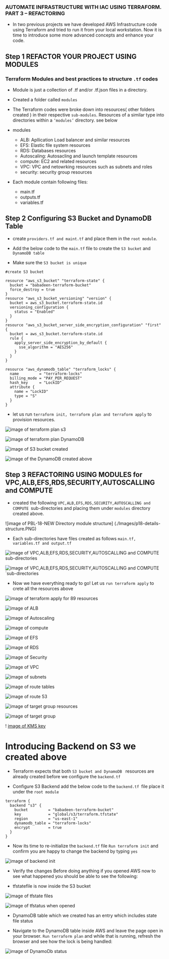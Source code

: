 ### AUTOMATE INFRASTRUCTURE WITH IAC USING TERRAFORM. PART 3 – REFACTORING

- In two previous projects we have developed AWS Infrastructure code using Terraform and tried to run it from your local workstation.
Now it is time to introduce some more advanced concepts and enhance your code.


## Step 1 REFACTOR YOUR PROJECT USING MODULES
### Terraform Modules and best practices to structure  `.tf` codes

- Module is just a collection of .tf and/or .tf.json files in a directory.
- Created a folder called `modules`
- The Terraform codes were broke down into resources( other folders created )  in their respective `sub-modules`. Resources of a similar type into directories within a `‘modules’` directory. see below

- modules
  - ALB: Apllication Load balancer and similar resources
  - EFS: Elastic file system resources
  - RDS: Databases resources
  - Autoscaling: Autosacling and launch template resources
  - compute: EC2 and related resources
  - VPC: VPC and netowrking resources such as subnets and roles
  - security: security group resources

- Each module contain following files:

  - main.tf 
  - outputs.tf 
  - variables.tf

## Step 2 Configuring  S3 Bucket and DynamoDB Table

- create ` providers.tf and maint.tf ` and place them in the `root module`.

- Add the below code to the `main.tf` file to create the `S3 bucket` and `DynamoDB table`

- Make sure the `S3 bucket is unique`

``` 
#create S3 bucket

resource "aws_s3_bucket" "terraform-state" {
  bucket = "babadeen-terraform-bucket"
  force_destroy = true
}
resource "aws_s3_bucket_versioning" "version" {
  bucket = aws_s3_bucket.terraform-state.id
  versioning_configuration {
    status = "Enabled"
  }
}
resource "aws_s3_bucket_server_side_encryption_configuration" "first" {
  bucket = aws_s3_bucket.terraform-state.id
  rule {
    apply_server_side_encryption_by_default {
      sse_algorithm = "AES256"
    }
  }
}

resource "aws_dynamodb_table" "terraform_locks" {
  name         = "terraform-locks"
  billing_mode = "PAY_PER_REQUEST"
  hash_key     = "LockID"
  attribute {
    name = "LockID"
    type = "S"
  }
}

``` 
- let us run `terraform init, terraform plan and terraform apply` to provision resources.

![image of terraform plan  s3 ](./Images/p18-terraform-plan-s3.PNG)

![image of terraform plan DynamoDB](./Images/p18-terraform-plan%3DDynamoDB.PNG)

![image of S3 bucket created](./Images/p18-s3-bucket.PNG)

![image of the DynamoDB created above](./Images/p18-dynamoDB.PNG)


## Step 3 REFACTORING USING MODULES for VPC,ALB,EFS,RDS,SECURITY,AUTOSCALLING and COMPUTE

- created the following `VPC,ALB,EFS,RDS,SECURITY,AUTOSCALLING and COMPUTE `sub-directories and placing them under `modules` directory created above. 

![image of PBL-18-NEW Directory module structure]
(./Images/p18-details-structure.PNG)

- Each sub-directories have files created as follows `main.tf, variables.tf and output.tf`

![image of VPC,ALB,EFS,RDS,SECURITY,AUTOSCALLING and COMPUTE sub-directories](./Images/p18-details-structure.PNG)

![image of VPC,ALB,EFS,RDS,SECURITY,AUTOSCALLING and COMPUTE `sub-directories](./Images/p18-sub-dirs-2.PNG)

- Now we have everything ready to go! Let us `run terraform apply` to crete all the resources above 

![image of terraform apply for 89 resources](./Images/p18-terraform-apply-for-89-resousces.PNG)

![image of ALB](./Images/p18-extalb-ialb.PNG)

![image of Autoscaling](./Images/p18-autoscaling-resources.PNG)

![image of compute](./Images/p18-compute-resourses.PNG)

![image of EFS](./Images/p18-efs-resources.PNG)

![image of RDS](./Images/p18-rds-resources.PNG)

![image of Security](./Images/p18-sg-resources.PNG)

![image of VPC](./Images/p18-vpc-resources.PNG)

![image of subnets](./Images/p18-subnets-resources.PNG)

![image of route tables](./Images/p18-route-tables-resources.PNG)

![image of route 53](./Images/p18-route-53-resources.PNG)

![image of target group resources](./Images/p18-compute.PNG)

![image of target group](./Images/p18-tg-resources.PNG)

! [image of KMS key](./Images/p18-kms-key.PNG)



# Introducing Backend on S3 we created above 

- Terraform expects that both `S3 bucket and DynamoDB ` resources are already created before we configure the `backend.tf`

- Configure S3 Backend add the below code to the `backend.tf `file place it under the `root module `

``` 
terraform {
  backend "s3" {
    bucket         = "babadeen-terraform-bucket"
    key            = "global/s3/terraform.tfstate"
    region         = "us-east-1"
    dynamodb_table = "terraform-locks"
    encrypt        = true
  }
}

```
- Now its time to re-initialize the `backend.tf`  file  `Run terraform init` and confirm you are happy to change the backend by typing `yes`

![image of backend init](./Images/p18-backend-init.PNG)

- Verify the changes Before doing anything if you opened AWS now to see what happened you should be able to see the following:

- tfstatefile is now inside the S3 bucket

![image of tfstate files](./Images/p18-terraform-tf-state.PNG)

![image of tfstatus when opened](./Images/p18-terraform-tf-state-open.PNG)


- DynamoDB table which we created has an entry which includes state file status


- Navigate to the DynamoDB table inside AWS and leave the page open in your browser. `Run terraform plan` and while that is running, refresh the browser and see how the lock is being handled:

![image of DynamoDb status](./Images/p18-dynamoDB-tablecount.PNG)







